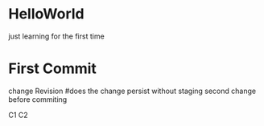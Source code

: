 # HelloWorld
just learning for the first time
# First Commit
 change
 Revision
#does the change persist without staging
 second change before commiting

C1
C2
